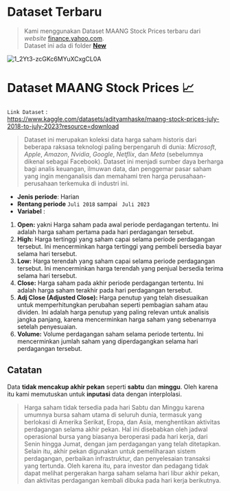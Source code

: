 # Dataset Terbaru 
> Kami menggunakan Dataset MAANG Stock Prices terbaru dari _website_ [finance.yahoo.com](https://finance.yahoo.com/).  
> Dataset ini ada di folder [**New**](https://github.com/Zen-Rofiqy/STA1341-MPDW/tree/main/Data/New)  
  
![1_2Yt3-zcGKc6MYuXCxgCL0A](https://github.com/Zen-Rofiqy/STA1341-MPDW/assets/114891856/2ff74a64-c4db-43b8-9276-78a590c60ad2)
# Dataset MAANG Stock Prices 📈
`Link Dataset` :  
https://www.kaggle.com/datasets/adityamhaske/maang-stock-prices-july-2018-to-july-2023?resource=download  
  
> Dataset ini merupakan koleksi data harga saham historis dari beberapa raksasa teknologi paling berpengaruh di dunia: 
> _Microsoft_, _Apple_, _Amazon_, _Nvidia_, _Google_, _Netflix_, dan _Meta_ (sebelumnya dikenal sebagai Facebook). 
> Dataset ini menjadi sumber daya berharga bagi analis keuangan, ilmuwan data, dan penggemar pasar saham yang ingin 
> menganalisis dan memahami tren harga perusahaan-perusahaan terkemuka di industri ini.  
  
* **Jenis periode**: Harian  
* **Rentang periode** `Juli 2018` sampai ` Juli 2023`  
* **Variabel** :
1. **Open:** yakni Harga saham pada awal periode perdagangan tertentu. 
Ini adalah harga saham pertama pada hari perdagangan tersebut.
2. **High:** Harga tertinggi yang saham capai selama periode perdagangan tersebut. 
Ini mencerminkan harga tertinggi yang pembeli bersedia bayar selama hari tersebut.
3. **Low:** Harga terendah yang saham capai selama periode perdagangan tersebut. 
Ini mencerminkan harga terendah yang penjual bersedia terima selama hari tersebut.
4. **Close:** Harga saham pada akhir periode perdagangan tertentu. 
Ini adalah harga saham terakhir pada hari perdagangan tersebut.
6. **Adj Close (Adjusted Close):** Harga penutup yang telah disesuaikan untuk memperhitungkan perubahan 
seperti pembagian saham atau dividen. Ini adalah harga penutup yang paling relevan untuk analisis jangka panjang, 
karena mencerminkan harga saham yang sebenarnya setelah penyesuaian.
7. **Volume:** Volume perdagangan saham selama periode tertentu. 
Ini mencerminkan jumlah saham yang diperdagangkan selama hari perdagangan tersebut.

## Catatan
Data **tidak mencakup akhir pekan** seperti **sabtu** dan **minggu**. Oleh karena itu kami memutuskan untuk **inputasi** data dengan interplolasi.  
> Harga saham tidak tersedia pada hari Sabtu dan Minggu karena umumnya bursa saham utama di seluruh dunia, termasuk yang berlokasi di Amerika Serikat, Eropa, dan Asia, menghentikan aktivitas perdagangan selama akhir pekan. Hal ini disebabkan oleh jadwal operasional bursa yang biasanya beroperasi pada hari kerja, dari Senin hingga Jumat, dengan jam perdagangan yang telah ditetapkan. Selain itu, akhir pekan digunakan untuk pemeliharaan sistem perdagangan, perbaikan infrastruktur, dan penyelesaian transaksi yang tertunda. Oleh karena itu, para investor dan pedagang tidak dapat melihat pergerakan harga saham selama hari libur akhir pekan, dan aktivitas perdagangan kembali dibuka pada hari kerja berikutnya.
